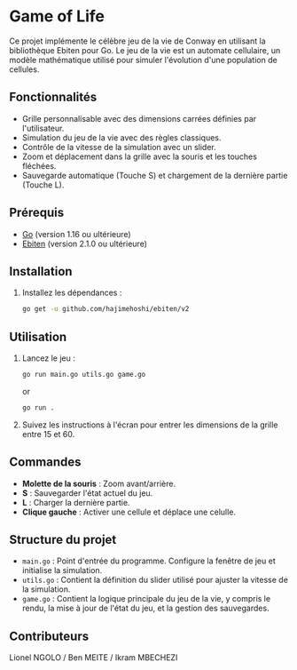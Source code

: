 # Game of Life

Ce projet implémente le célèbre jeu de la vie de Conway en utilisant la bibliothèque Ebiten pour Go. Le jeu de la vie est un automate cellulaire, un modèle mathématique utilisé pour simuler l'évolution d'une population de cellules.

## Fonctionnalités

- Grille personnalisable avec des dimensions carrées définies par l'utilisateur.
- Simulation du jeu de la vie avec des règles classiques.
- Contrôle de la vitesse de la simulation avec un slider.
- Zoom et déplacement dans la grille avec la souris et les touches fléchées.
- Sauvegarde automatique (Touche S) et chargement de la dernière partie (Touche L).

## Prérequis

- [Go](https://golang.org/doc/install) (version 1.16 ou ultérieure)
- [Ebiten](https://ebiten.org/documents/install.html) (version 2.1.0 ou ultérieure)

## Installation


1. Installez les dépendances :
    ```sh
    go get -u github.com/hajimehoshi/ebiten/v2
    ```

## Utilisation

1. Lancez le jeu :
    ```sh
    go run main.go utils.go game.go
    ```

    or

    ```sh
    go run .
    ```

2. Suivez les instructions à l'écran pour entrer les dimensions de la grille entre 15 et 60.

## Commandes

- **Molette de la souris** : Zoom avant/arrière.
- **S** : Sauvegarder l'état actuel du jeu.
- **L** : Charger la dernière partie.
- **Clique gauche** : Activer une cellule et déplace une celulle.

## Structure du projet

- `main.go` : Point d'entrée du programme. Configure la fenêtre de jeu et initialise la simulation.
- `utils.go` : Contient la définition du slider utilisé pour ajuster la vitesse de la simulation.
- `game.go` : Contient la logique principale du jeu de la vie, y compris le rendu, la mise à jour de l'état du jeu, et la gestion des sauvegardes.


## Contributeurs
Lionel NGOLO / Ben MEITE / Ikram MBECHEZI
